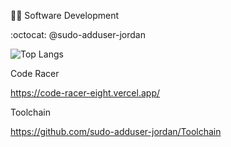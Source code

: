 :mage_man: Software Development

:octocat: @sudo-adduser-jordan

![Top Langs](https://github-readme-stats.vercel.app/api/top-langs/?username=sudo-adduser-jordan&hide_progress=true&theme=transparent)

Code Racer

https://code-racer-eight.vercel.app/

Toolchain

https://github.com/sudo-adduser-jordan/Toolchain



